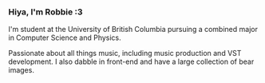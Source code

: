 ### Hiya, I'm Robbie :3


I'm student at the University of British Columbia pursuing a combined major in Computer Science and Physics.

Passionate about all things music, including music production and VST development. I also dabble in front-end and have a large collection of bear images.




<!--
**Robbity/Robbity** is a ✨ _special_ ✨ repository because its `README.md` (this file) appears on your GitHub profile.

Here are some ideas to get you started:

- 🔭 I’m currently working on ...
- 🌱 I’m currently learning ...
- 👯 I’m looking to collaborate on ...
- 🤔 I’m looking for help with ...
- 💬 Ask me about ...
- 📫 How to reach me: ...
- 😄 Pronouns: ...
- ⚡ Fun fact: ...
-->
